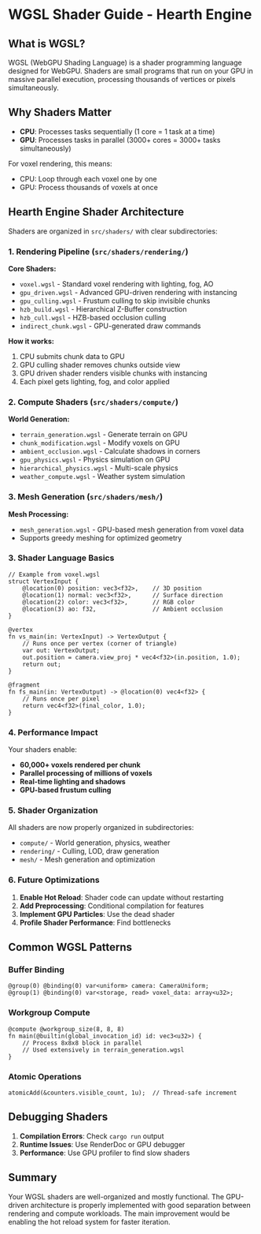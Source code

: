 # WGSL Shader Guide - Hearth Engine

## What is WGSL?

WGSL (WebGPU Shading Language) is a shader programming language designed for WebGPU. Shaders are small programs that run on your GPU in massive parallel execution, processing thousands of vertices or pixels simultaneously.

## Why Shaders Matter

- **CPU**: Processes tasks sequentially (1 core = 1 task at a time)
- **GPU**: Processes tasks in parallel (3000+ cores = 3000+ tasks simultaneously)

For voxel rendering, this means:
- CPU: Loop through each voxel one by one
- GPU: Process thousands of voxels at once

## Hearth Engine Shader Architecture

Shaders are organized in `src/shaders/` with clear subdirectories:

### 1. Rendering Pipeline (`src/shaders/rendering/`)

**Core Shaders:**
- `voxel.wgsl` - Standard voxel rendering with lighting, fog, AO
- `gpu_driven.wgsl` - Advanced GPU-driven rendering with instancing
- `gpu_culling.wgsl` - Frustum culling to skip invisible chunks
- `hzb_build.wgsl` - Hierarchical Z-Buffer construction
- `hzb_cull.wgsl` - HZB-based occlusion culling
- `indirect_chunk.wgsl` - GPU-generated draw commands

**How it works:**
1. CPU submits chunk data to GPU
2. GPU culling shader removes chunks outside view
3. GPU driven shader renders visible chunks with instancing
4. Each pixel gets lighting, fog, and color applied

### 2. Compute Shaders (`src/shaders/compute/`)

**World Generation:**
- `terrain_generation.wgsl` - Generate terrain on GPU
- `chunk_modification.wgsl` - Modify voxels on GPU
- `ambient_occlusion.wgsl` - Calculate shadows in corners
- `gpu_physics.wgsl` - Physics simulation on GPU
- `hierarchical_physics.wgsl` - Multi-scale physics
- `weather_compute.wgsl` - Weather system simulation

### 3. Mesh Generation (`src/shaders/mesh/`)

**Mesh Processing:**
- `mesh_generation.wgsl` - GPU-based mesh generation from voxel data
- Supports greedy meshing for optimized geometry

### 3. Shader Language Basics

```wgsl
// Example from voxel.wgsl
struct VertexInput {
    @location(0) position: vec3<f32>,    // 3D position
    @location(1) normal: vec3<f32>,      // Surface direction
    @location(2) color: vec3<f32>,       // RGB color
    @location(3) ao: f32,                // Ambient occlusion
}

@vertex
fn vs_main(in: VertexInput) -> VertexOutput {
    // Runs once per vertex (corner of triangle)
    var out: VertexOutput;
    out.position = camera.view_proj * vec4<f32>(in.position, 1.0);
    return out;
}

@fragment
fn fs_main(in: VertexOutput) -> @location(0) vec4<f32> {
    // Runs once per pixel
    return vec4<f32>(final_color, 1.0);
}
```

### 4. Performance Impact

Your shaders enable:
- **60,000+ voxels rendered per chunk**
- **Parallel processing of millions of voxels**
- **Real-time lighting and shadows**
- **GPU-based frustum culling**

### 5. Shader Organization

All shaders are now properly organized in subdirectories:
- `compute/` - World generation, physics, weather
- `rendering/` - Culling, LOD, draw generation
- `mesh/` - Mesh generation and optimization

### 6. Future Optimizations

1. **Enable Hot Reload**: Shader code can update without restarting
2. **Add Preprocessing**: Conditional compilation for features
3. **Implement GPU Particles**: Use the dead shader
4. **Profile Shader Performance**: Find bottlenecks

## Common WGSL Patterns

### Buffer Binding
```wgsl
@group(0) @binding(0) var<uniform> camera: CameraUniform;
@group(1) @binding(0) var<storage, read> voxel_data: array<u32>;
```

### Workgroup Compute
```wgsl
@compute @workgroup_size(8, 8, 8)
fn main(@builtin(global_invocation_id) id: vec3<u32>) {
    // Process 8x8x8 block in parallel
    // Used extensively in terrain_generation.wgsl
}
```

### Atomic Operations
```wgsl
atomicAdd(&counters.visible_count, 1u);  // Thread-safe increment
```

## Debugging Shaders

1. **Compilation Errors**: Check `cargo run` output
2. **Runtime Issues**: Use RenderDoc or GPU debugger
3. **Performance**: Use GPU profiler to find slow shaders

## Summary

Your WGSL shaders are well-organized and mostly functional. The GPU-driven architecture is properly implemented with good separation between rendering and compute workloads. The main improvement would be enabling the hot reload system for faster iteration.